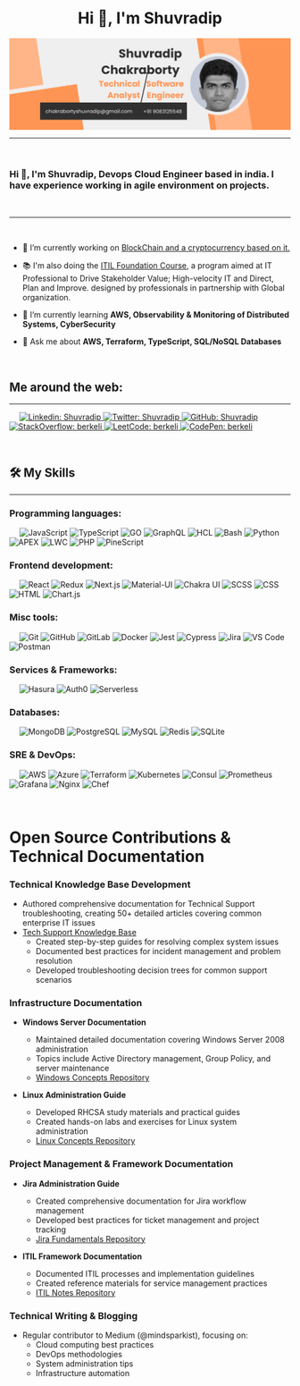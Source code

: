 <h1 align="center">Hi 👋, I'm Shuvradip</h1>

<img src="https://raw.githubusercontent.com/mindsparkist/Blockchain-and-a-cryptocurrency-based-on-it/refs/heads/main/Shuvradip%20Chakraborty1.png" align="center" alt="Shuvradip header image">

-------------------
&emsp;
<h3 align="left">Hi 👋, I'm Shuvradip, Devops Cloud Engineer based in india. I have  experience working in agile environment on  projects.</h3>
&emsp;

-------------------
&emsp;

- 🔭 I’m currently working on [BlockChain and a cryptocurrency based on it.](https://github.com/mindsparkist/Blockchain-and-a-cryptocurrency-based-on-it)
- 📚 I'm also doing the [ITIL Foundation Course](https://www.axelos.com/certifications/itil-service-management/), a program aimed at IT Professional to Drive Stakeholder Value; High-velocity IT and Direct, Plan and Improve. designed by professionals in partnership with Global organization.

- 🌱 I’m currently learning **AWS, Observability & Monitoring of Distributed Systems, CyberSecurity**

- 💬 Ask me about **AWS, Terraform, TypeScript, SQL/NoSQL Databases**

&emsp;

## Me around the web:
-------------------


&emsp;
<a href="https://www.linkedin.com/in/shuvradip-chakraborty/">
    ![Linkedin: Shuvradip](https://img.shields.io/badge/-Shuvradip-blue?style=flat-square&logo=Linkedin&logoColor=white)
</a>
<a href="https://twitter.com/mindsparkist">
    ![Twitter: Shuvradip](https://img.shields.io/twitter/follow/mindsparkist?style=social)
</a>
</a>
<a href="https://github.com/mindsparkist">
    ![GitHub: Shuvradip](https://img.shields.io/github/followers/berkeli?label=follow&style=social)
</a>
<a href="https://stackoverflow.com/users/12036844/shuvradip-chakraborty">
    ![StackOverflow: berkeli](https://img.shields.io/stackexchange/stackoverflow/r/14958897?style=social)
</a>
<a href="https://leetcode.com/Shuvup/">
    ![LeetCode: berkeli](https://img.shields.io/badge/-Shuvradip-000?&logo=LeetCode)
</a>
<a href="https://codepen.io/shuvradip">
    ![CodePen: berkeli](https://img.shields.io/badge/-Shuv-000?&logo=CodePen)
</a>

&emsp;

## 🛠️ My Skills
-------------------
### Programming languages:
&emsp;
![JavaScript](https://img.shields.io/badge/-JavaScript-000?&logo=JavaScript)
![TypeScript](https://img.shields.io/badge/-TypeScript-000?&logo=TypeScript&logoColor=007ACC)
![GO](https://img.shields.io/badge/-GO-000?&logo=Go)
![GraphQL](https://img.shields.io/badge/-GraphQL-000?&logo=GraphQL)
![HCL](https://img.shields.io/badge/-HCL-000?&logo=HCL)
![Bash](https://img.shields.io/badge/-Bash-000?&logo=GNU-Bash)
![Python](https://img.shields.io/badge/-Python-000?&logo=Python)
![APEX](https://img.shields.io/badge/-APEX-000?&logo=Salesforce)
![LWC](https://img.shields.io/badge/-LWC-000?&logo=Salesforce)
![PHP](https://img.shields.io/badge/-PHP-000?&logo=PHP)
![PineScript](https://img.shields.io/badge/-PineScript-000?&logo=TradingView)
### Frontend development:
&emsp;
![React](https://img.shields.io/badge/-React-000?&logo=React)
![Redux](https://img.shields.io/badge/-Redux-000?&logo=Redux)
![Next.js](https://img.shields.io/badge/-Next.js-000?&logo=Next.js)
![Material-UI](https://img.shields.io/badge/-Material--UI-000?&logo=Material-UI)
![Chakra UI](https://img.shields.io/badge/-Chakra%20UI-000?&logo=Chakra-UI)
![SCSS](https://img.shields.io/badge/-SCSS-000?&logo=Sass)
![CSS](https://img.shields.io/badge/-CSS-000?&logo=CSS3)
![HTML](https://img.shields.io/badge/-HTML-000?&logo=HTML5)
![Chart.js](https://img.shields.io/badge/-Chart.js-000?&logo=Chart.js)
### Misc tools:
&emsp;
![Git](https://img.shields.io/badge/-Git-000?&logo=Git)
![GitHub](https://img.shields.io/badge/-GitHub-000?&logo=GitHub)
![GitLab](https://img.shields.io/badge/-GitLab-000?&logo=GitLab)
![Docker](https://img.shields.io/badge/-Docker-000?&logo=Docker)
![Jest](https://img.shields.io/badge/-Jest-000?&logo=Jest)
![Cypress](https://img.shields.io/badge/-Cypress-000?&logo=Cypress)
![Jira](https://img.shields.io/badge/-Jira-000?&logo=Jira)
![VS Code](https://img.shields.io/badge/-VS%20Code-000?&logo=Visual-Studio-Code)
![Postman](https://img.shields.io/badge/-Postman-000?&logo=Postman)

### Services & Frameworks: 
&emsp;
![Hasura](https://img.shields.io/badge/-Hasura-000?&logo=Hasura)
![Auth0](https://img.shields.io/badge/-Auth0-000?&logo=Auth0)
![Serverless](https://img.shields.io/badge/-Serverless-000?&logo=Serverless)


### Databases:
&emsp;
![MongoDB](https://img.shields.io/badge/-MongoDB-000?&logo=MongoDB)
![PostgreSQL](https://img.shields.io/badge/-PostgreSQL-000?&logo=PostgreSQL)
![MySQL](https://img.shields.io/badge/-MySQL-000?&logo=MySQL)
![Redis](https://img.shields.io/badge/-Redis-000?&logo=Redis)
![SQLite](https://img.shields.io/badge/-SQLite-000?&logo=SQLite)

### SRE & DevOps:
&emsp;
![AWS](https://img.shields.io/badge/-AWS-000?&logo=Amazon-AWS)
![Azure](https://img.shields.io/badge/-Azure-000?&logo=Microsoft-Azure)
![Terraform](https://img.shields.io/badge/-Terraform-000?&logo=Terraform)
![Kubernetes](https://img.shields.io/badge/-Kubernetes-000?&logo=Kubernetes)
![Consul](https://img.shields.io/badge/-Consul-000?&logo=Consul)
![Prometheus](https://img.shields.io/badge/-Prometheus-000?&logo=Prometheus)
![Grafana](https://img.shields.io/badge/-Grafana-000?&logo=Grafana)
![Nginx](https://img.shields.io/badge/-Nginx-000?&logo=Nginx)
![Chef](https://img.shields.io/badge/-Chef-000?&logo=Chef)


&emsp;

# Open Source Contributions & Technical Documentation

### Technical Knowledge Base Development
- Authored comprehensive documentation for Technical Support troubleshooting, creating 50+ detailed articles covering common enterprise IT issues
- [Tech Support Knowledge Base](https://github.com/mindsparkist/Tech-Support-issues)
  - Created step-by-step guides for resolving complex system issues
  - Documented best practices for incident management and problem resolution
  - Developed troubleshooting decision trees for common support scenarios

### Infrastructure Documentation
- **Windows Server Documentation**
  - Maintained detailed documentation covering Windows Server 2008 administration
  - Topics include Active Directory management, Group Policy, and server maintenance
  - [Windows Concepts Repository](https://github.com/mindsparkist/Windows-Concepts)

- **Linux Administration Guide**
  - Developed RHCSA study materials and practical guides
  - Created hands-on labs and exercises for Linux system administration
  - [Linux Concepts Repository](https://github.com/mindsparkist/Linux-Typical-concepts)

### Project Management & Framework Documentation
- **Jira Administration Guide**
  - Created comprehensive documentation for Jira workflow management
  - Developed best practices for ticket management and project tracking
  - [Jira Fundamentals Repository](https://github.com/mindsparkist/Jira-Fundamentals)

- **ITIL Framework Documentation**
  - Documented ITIL processes and implementation guidelines
  - Created reference materials for service management practices
  - [ITIL Notes Repository](https://github.com/mindsparkist/ITIL-Notes)

### Technical Writing & Blogging
- Regular contributor to Medium (@mindsparkist), focusing on:
  - Cloud computing best practices
  - DevOps methodologies
  - System administration tips
  - Infrastructure automation

